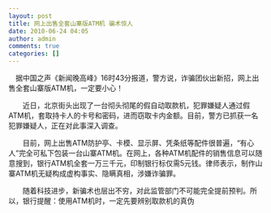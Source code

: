 ```yaml
---
layout: post
title: 网上出售全套山寨版ATM机 骗术惊人 
date: 2010-06-24 04:05
author: admin
comments: true
categories: []
---
```

　据中国之声《新闻晚高峰》16时43分报道，警方说，诈骗团伙出新招，网上出售全套山寨版ATM机，一定要小心！

　　近日，北京街头出现了一台彻头彻尾的假自动取款机，犯罪嫌疑人通过假ATM机，套取持卡人的卡号和密码，进而窃取卡内金额。目前，警方已抓获一名犯罪嫌疑人，正在对此事深入调查。

　　目前，网上出售ATM防护亭、卡模、显示屏、凭条纸等配件很普遍，“有心人”完全可私下包装一台山寨ATM机。在网上，各种ATM机配件的销售信息可以随意搜到，银行ATM机全套一万三千元，印制银行标仅需5元钱。律师表示，制作山寨ATM机无疑构成虚构事实、隐瞒真相，涉嫌诈骗罪。

　　随着科技进步，新骗术也层出不穷，对此监管部门不可能完全提前预判。所以，银行提醒：使用ATM机时，一定先要辨别取款机的真伪
